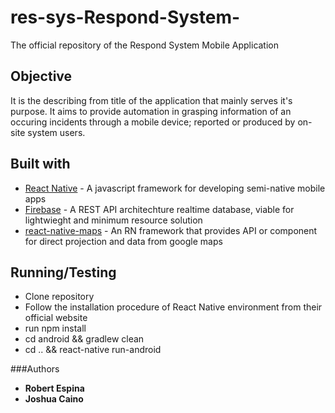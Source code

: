 # res-sys-Respond-System-
The official repository of the Respond System Mobile Application

## Objective
It is the describing from title of the application that mainly serves it's purpose. It aims to provide automation in grasping information of an occuring incidents through a mobile device; reported or produced by on-site system users.

## Built with 
* [React Native](http://www.reactnative.com/) - A javascript framework for developing semi-native mobile apps
* [Firebase](https://firebase.google.com/) - A REST API architechture realtime database, viable for lightwieght and minimum resource solution
* [react-native-maps](https://github.com/react-native-community/react-native-maps) - An RN framework that provides API or component for direct projection and data from google maps


## Running/Testing
* Clone repository
* Follow the installation procedure of React Native environment from their official website
* run npm install
* cd android && gradlew clean
* cd .. && react-native run-android


###Authors
* **Robert Espina**
* **Joshua Caino**





